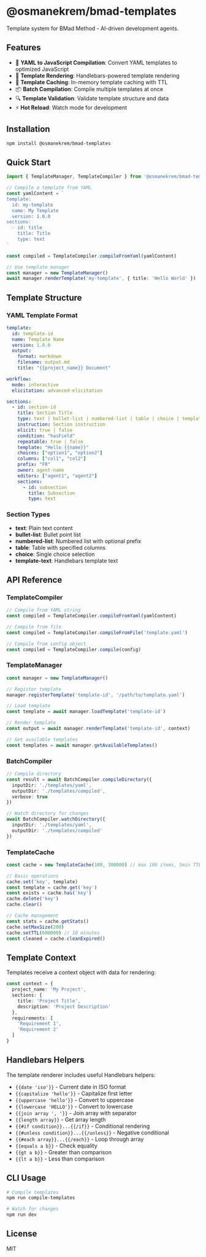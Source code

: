 # @osmanekrem/bmad-templates

Template system for BMad Method - AI-driven development agents.

## Features

- 🔄 **YAML to JavaScript Compilation**: Convert YAML templates to optimized JavaScript
- 🎨 **Template Rendering**: Handlebars-powered template rendering
- 💾 **Template Caching**: In-memory template caching with TTL
- 📦 **Batch Compilation**: Compile multiple templates at once
- 🔍 **Template Validation**: Validate template structure and data
- ⚡ **Hot Reload**: Watch mode for development

## Installation

```bash
npm install @osmanekrem/bmad-templates
```

## Quick Start

```typescript
import { TemplateManager, TemplateCompiler } from '@osmanekrem/bmad-templates'

// Compile a template from YAML
const yamlContent = `
template:
  id: my-template
  name: My Template
  version: 1.0.0
sections:
  - id: title
    title: Title
    type: text
`

const compiled = TemplateCompiler.compileFromYaml(yamlContent)

// Use template manager
const manager = new TemplateManager()
await manager.renderTemplate('my-template', { title: 'Hello World' })
```

## Template Structure

### YAML Template Format

```yaml
template:
  id: template-id
  name: Template Name
  version: 1.0.0
  output:
    format: markdown
    filename: output.md
    title: "{{project_name}} Document"

workflow:
  mode: interactive
  elicitation: advanced-elicitation

sections:
  - id: section-id
    title: Section Title
    type: text | bullet-list | numbered-list | table | choice | template-text
    instruction: Section instruction
    elicit: true | false
    condition: "hasField"
    repeatable: true | false
    template: "Hello {{name}}"
    choices: ["option1", "option2"]
    columns: ["col1", "col2"]
    prefix: "FR"
    owner: agent-name
    editors: ["agent1", "agent2"]
    sections:
      - id: subsection
        title: Subsection
        type: text
```

### Section Types

- **text**: Plain text content
- **bullet-list**: Bullet point list
- **numbered-list**: Numbered list with optional prefix
- **table**: Table with specified columns
- **choice**: Single choice selection
- **template-text**: Handlebars template text

## API Reference

### TemplateCompiler

```typescript
// Compile from YAML string
const compiled = TemplateCompiler.compileFromYaml(yamlContent)

// Compile from file
const compiled = TemplateCompiler.compileFromFile('template.yaml')

// Compile from config object
const compiled = TemplateCompiler.compile(config)
```

### TemplateManager

```typescript
const manager = new TemplateManager()

// Register template
manager.registerTemplate('template-id', '/path/to/template.yaml')

// Load template
const template = await manager.loadTemplate('template-id')

// Render template
const output = await manager.renderTemplate('template-id', context)

// Get available templates
const templates = await manager.getAvailableTemplates()
```

### BatchCompiler

```typescript
// Compile directory
const result = await BatchCompiler.compileDirectory({
  inputDir: './templates/yaml',
  outputDir: './templates/compiled',
  verbose: true
})

// Watch directory for changes
await BatchCompiler.watchDirectory({
  inputDir: './templates/yaml',
  outputDir: './templates/compiled'
})
```

### TemplateCache

```typescript
const cache = new TemplateCache(100, 300000) // max 100 items, 5min TTL

// Basic operations
cache.set('key', template)
const template = cache.get('key')
const exists = cache.has('key')
cache.delete('key')
cache.clear()

// Cache management
const stats = cache.getStats()
cache.setMaxSize(200)
cache.setTTL(600000) // 10 minutes
const cleaned = cache.cleanExpired()
```

## Template Context

Templates receive a context object with data for rendering:

```typescript
const context = {
  project_name: 'My Project',
  sections: {
    title: 'Project Title',
    description: 'Project Description'
  },
  requirements: [
    'Requirement 1',
    'Requirement 2'
  ]
}
```

## Handlebars Helpers

The template renderer includes useful Handlebars helpers:

- `{{date 'iso'}}` - Current date in ISO format
- `{{capitalize 'hello'}}` - Capitalize first letter
- `{{uppercase 'hello'}}` - Convert to uppercase
- `{{lowercase 'HELLO'}}` - Convert to lowercase
- `{{join array ', '}}` - Join array with separator
- `{{length array}}` - Get array length
- `{{#if condition}}...{{/if}}` - Conditional rendering
- `{{#unless condition}}...{{/unless}}` - Negative conditional
- `{{#each array}}...{{/each}}` - Loop through array
- `{{equals a b}}` - Check equality
- `{{gt a b}}` - Greater than comparison
- `{{lt a b}}` - Less than comparison

## CLI Usage

```bash
# Compile templates
npm run compile-templates

# Watch for changes
npm run dev
```

## License

MIT
